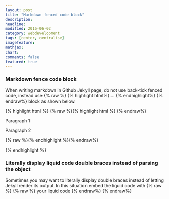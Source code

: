```yaml
---
layout: post
title: "Markdown fenced code block"
description: 
headline: 
modified: 2016-06-02
category: webdevelopment
tags: [center, centralise]
imagefeature: 
mathjax: 
chart: 
comments: false
featured: true
---
```

### Markdown fence code block
  
When writing markdown in Github Jekyll page, do not use back-tick fenced code, instead use {% raw %} {% highlight html%}.... {% endhighlight%} {% endraw%} block as shown below.

{% highlight html %}
{% raw %}{% highlight html %} {% endraw%} 

 <div>
     <p> Paragraph 1   </p>
     <p> Paragraph 2   </p>
 </div>

{% raw %}{% endhighlight %}{% endraw%} 
   
{% endhighlight %}
     
	 
### Literally display liquid code double braces instead of parsing the object	 

Sometimes you may want to literally display double braces instead of letting Jekyll render its output.
In this situation embed the liquid code with {% raw %}  {% raw %} your liquid code {% endraw%}   {% endraw%}  